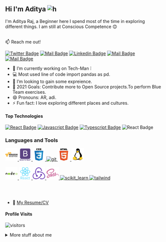 ## Hi I'm Aditya <img src="https://user-images.githubusercontent.com/1303154/88677602-1635ba80-d120-11ea-84d8-d263ba5fc3c0.gif" width="38px" alt="h">


I'm Aditya Raj, a Beginner here I spend most of the time in exploring different things. I am still at Conscious Competence  :blush: <br /><br />

:mailbox: Reach me out!


[![Twitter Badge](https://img.shields.io/badge/-@AR-1ca0f1?style=flat&labelColor=1ca0f1&logo=twitter&logoColor=white&link=https://twitter.com)](https://twitter.com/) [![Mail Badge](https://img.shields.io/badge/-Tech_Man-e74c3c?style=flat&labelColor=e74c3c&logo=youtube&logoColor=white)](https://www.youtube.com/channel/UCPRtxaBgQnHftOXCs28WEbQ) [![Linkedin Badge](https://img.shields.io/badge/-Aditya_Raj-0e76a8?style=flat&labelColor=0e76a8&logo=linkedin&logoColor=white)](https://www.linkedin.com/in/aditya-raj-993949201/) [![Mail Badge](https://img.shields.io/badge/-@_aditya_raj-e84393?style=flat&labelColor=e84393&logo=instagram&logoColor=white)](https://instagram.com/) [![Mail Badge](https://img.shields.io/badge/-Aditya_Raj-c0392b?style=flat&labelColor=c0392b&logo=gmail&logoColor=white)](mailto:ar915888@gmail.com)
<br />
<!-- TODO: Add last video link -->

- 🔭 I’m currently working on Tech-Man :grey_exclamation:
- :computer: Most used line of code import pandas as pd.
- 🤔 I’m looking to gain some expreience.
- 🥅 2021 Goals: Contribute more to Open Source projects.To perform Blue Team exercises.
- 😄 Pronouns: AR, adi.
- ⚡ Fun fact: I love exploring different places and cultures.



#### Top Technologies

<!-- TODO: Make technologies links takes you to repositories -->

[![React Badge](https://img.shields.io/badge/-Python-61DBFB?style=for-the-badge&labelColor=black&logo=python&logoColor=#ffff00)](#) [![Javascript Badge](https://img.shields.io/badge/-Javascript-F0DB4F?style=for-the-badge&labelColor=black&logo=javascript&logoColor=F0DB4F)](#) [![Typescript Badge](https://img.shields.io/badge/-Mysql-007acc?style=for-the-badge&labelColor=black&logo=mysql&logoColor=007acc)](#)  ![React Badge](https://img.shields.io/badge/-Php-61DBFB?style=for-the-badge&labelColor=black&logo=php&logoColor=#ffff00) 

### Languages and Tools

<p align="left"> <a href="https://aws.amazon.com" target="_blank"> <img src="https://raw.githubusercontent.com/devicons/devicon/master/icons/amazonwebservices/amazonwebservices-original-wordmark.svg" alt="aws" width="40" height="40"/> </a><a href="https://getbootstrap.com" target="_blank"> <img src="https://raw.githubusercontent.com/devicons/devicon/master/icons/bootstrap/bootstrap-plain-wordmark.svg" alt="bootstrap" width="40" height="40"/> </a> <a href="https://www.w3schools.com/css/" target="_blank"> <img src="https://raw.githubusercontent.com/devicons/devicon/master/icons/css3/css3-original-wordmark.svg" alt="css3" width="40" height="40"/> </a> <a href="https://git-scm.com/" target="_blank"> <img src="https://www.vectorlogo.zone/logos/git-scm/git-scm-icon.svg" alt="git" width="40" height="40"/> </a> <a href="https://www.w3.org/html/" target="_blank"> <img src="https://raw.githubusercontent.com/devicons/devicon/master/icons/html5/html5-original-wordmark.svg" alt="html5" width="40" height="40"/> </a> <a href="https://www.linux.org/" target="_blank"> <img src="https://raw.githubusercontent.com/devicons/devicon/master/icons/linux/linux-original.svg" alt="linux" width="40" height="40"/> <br /><br /></a> <a href="https://nodejs.org" target="_blank"> <img src="https://raw.githubusercontent.com/devicons/devicon/master/icons/nodejs/nodejs-original-wordmark.svg" alt="nodejs" width="40" height="40"/> </a> <a href="https://reactjs.org/" target="_blank"> <img src="https://raw.githubusercontent.com/devicons/devicon/master/icons/react/react-original-wordmark.svg" alt="react" width="40" height="40"/> </a> <a href="https://redux.js.org" target="_blank"> <img src="https://raw.githubusercontent.com/devicons/devicon/master/icons/redux/redux-original.svg" alt="redux" width="40" height="40"/> </a> <a href="https://sass-lang.com" target="_blank"> <img src="https://raw.githubusercontent.com/devicons/devicon/master/icons/sass/sass-original.svg" alt="sass" width="40" height="40"/> </a> <a href="https://scikit-learn.org/" target="_blank"> <img src="https://upload.wikimedia.org/wikipedia/commons/0/05/Scikit_learn_logo_small.svg" alt="scikit_learn" width="40" height="40"/> </a> <a href="https://tailwindcss.com/" target="_blank"> <img src="https://www.vectorlogo.zone/logos/tailwindcss/tailwindcss-icon.svg" alt="tailwind" width="40" height="40"/> </a> </p>

<br />
<br />

- :paperclip: [My Resume/CV]()


#### Profile Visits 

![visitors](https://visitor-badge.glitch.me/badge?page_id=UNA-ONE.UNA-ONE)

<details>
<summary>
  More stuff about me
</summary>

<br >

I am a first year student at IIITM-Gwalior. I have a huge interests in Digital Marketing, Web Analytics, Reverse Engineering.



#### Github Stats

![Ipenywis's github stats](https://github-readme-stats.vercel.app/api?username=UNA-ONE&count_private=true&theme=merko&hide=contribs,prs)

</details>



